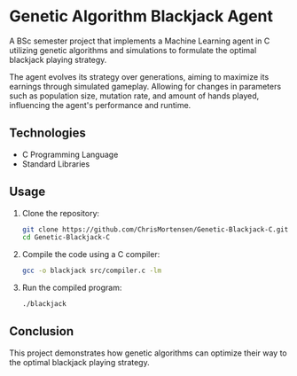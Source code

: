 # Genetic Algorithm Blackjack Agent
A BSc semester project that implements a Machine Learning agent in C utilizing genetic algorithms and simulations to formulate the optimal blackjack playing strategy.

The agent evolves its strategy over generations, aiming to maximize its earnings through simulated gameplay. Allowing for changes in parameters such as population size, mutation rate, and amount of hands played, influencing the agent's performance and runtime.

## Technologies
* C Programming Language
* Standard Libraries

## Usage
1. Clone the repository:
   ```bash
   git clone https://github.com/ChrisMortensen/Genetic-Blackjack-C.git
   cd Genetic-Blackjack-C
   ```
2. Compile the code using a C compiler:
   ```bash
   gcc -o blackjack src/compiler.c -lm
   ```
3. Run the compiled program:
   ```bash
   ./blackjack
   ```

## Conclusion
This project demonstrates how genetic algorithms can optimize their way to the optimal blackjack playing strategy.